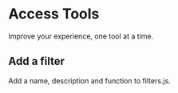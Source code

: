 # Access Tools

Improve your experience, one tool at a time.


## Add a filter

Add a name, description and function to filters.js.
